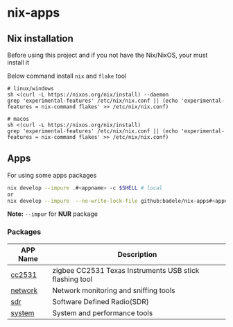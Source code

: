 # nix-apps

## Nix installation

Before using this project and if you not have the Nix/NixOS, your must install it

Below command install `nix` and `flake` tool

```shell
# linux/windows
sh <(curl -L https://nixos.org/nix/install) --daemon
grep 'experimental-features' /etc/nix/nix.conf || (echo 'experimental-features = nix-command flakes' >> /etc/nix/nix.conf)

# macos 
sh <(curl -L https://nixos.org/nix/install)
grep 'experimental-features' /etc/nix/nix.conf || (echo 'experimental-features = nix-command flakes' >> /etc/nix/nix.conf)
```

## Apps

For using some apps packages

```bash
nix develop --impure .#<appname> -c $SHELL # local
or
nix develop --impure  --no-write-lock-file github:badele/nix-apps#<appname> -c $SHELL # remote
```

**Note:** `--impur` for **NUR** package

### Packages

| APP Name                | Description                                             |
| ----------------------- | ------------------------------------------------------- |
| [cc2531](apps/2531)     | zigbee CC2531 Texas Instruments USB stick flashing tool |
| [network](apps/network) | Network monitoring and sniffing tools                   |
| [sdr](apps/sdr)         | Software Defined Radio(SDR)                             |
| [system](apps/system)   | System and performance tools                            |
